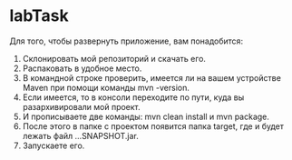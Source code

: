 # labTask

Для того, чтобы развернуть приложение, вам понадобится:
  1. Склонировать мой репозиторий и скачать его.
  2. Распаковать в удобное место.
  3. В командной строке проверить, имеется ли на вашем устройстве Maven при помощи команды mvn -version.
  4. Если имеется, то в консоли переходите по пути, куда вы разархивировали мой проект.
  5. И прописываете две команды: mvn clean install и mvn package.
  6. После этого в папке с проектом появится папка target, где и будет лежать файл ...SNAPSHOT.jar.
  7. Запускаете его.
